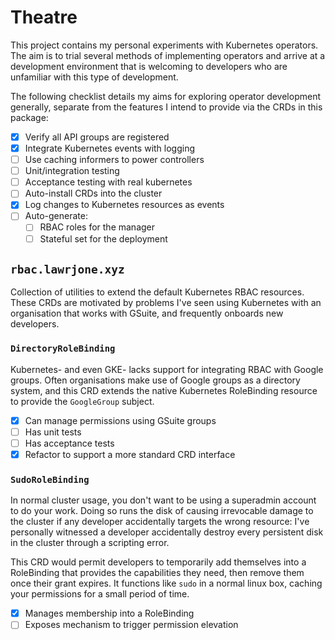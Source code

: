 # Theatre

This project contains my personal experiments with Kubernetes operators. The aim
is to trial several methods of implementing operators and arrive at a
development environment that is welcoming to developers who are unfamiliar with
this type of development.

The following checklist details my aims for exploring operator development
generally, separate from the features I intend to provide via the CRDs in this
package:

- [x] Verify all API groups are registered
- [x] Integrate Kubernetes events with logging
- [ ] Use caching informers to power controllers
- [ ] Unit/integration testing
- [ ] Acceptance testing with real kubernetes
- [ ] Auto-install CRDs into the cluster
- [x] Log changes to Kubernetes resources as events
- [ ] Auto-generate:
  - [ ] RBAC roles for the manager
  - [ ] Stateful set for the deployment

## `rbac.lawrjone.xyz`

Collection of utilities to extend the default Kubernetes RBAC resources. These
CRDs are motivated by problems I've seen using Kubernetes with an organisation
that works with GSuite, and frequently onboards new developers.

### `DirectoryRoleBinding`

Kubernetes- and even GKE- lacks support for integrating RBAC with Google groups.
Often organisations make use of Google groups as a directory system, and this
CRD extends the native Kubernetes RoleBinding resource to provide the
`GoogleGroup` subject.

- [x] Can manage permissions using GSuite groups
- [ ] Has unit tests
- [ ] Has acceptance tests
- [x] Refactor to support a more standard CRD interface

### `SudoRoleBinding`

In normal cluster usage, you don't want to be using a superadmin account to do
your work. Doing so runs the disk of causing irrevocable damage to the cluster
if any developer accidentally targets the wrong resource: I've personally
witnessed a developer accidentally destroy every persistent disk in the cluster
through a scripting error.

This CRD would permit developers to temporarily add themselves into a
RoleBinding that provides the capabilities they need, then remove them once
their grant expires. It functions like `sudo` in a normal linux box, caching
your permissions for a small period of time.

- [x] Manages membership into a RoleBinding
- [ ] Exposes mechanism to trigger permission elevation
